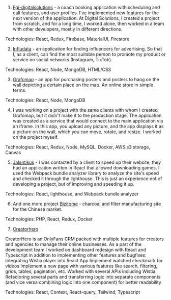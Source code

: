 1) [Fgi-digitalsolutions](https://fgi-digitalsolutions.de) - a coach booking application with scheduling and call features, and user profiles. I've implemented new features for the next version of the application. At Digital Solutions, I created a project from scratch, and for a long time, I worked alone, then worked in a team with other developers, mostly in different directions.

Technologies: React, Redux, Firebase, MaterialUI, Firestore

2) [Infludata](https://app.infludata.com) - an application for finding influencers for advertising. So that I, as a client, can find the most suitable person to promote my product or service on social networks (Instagram, TikTok).

Technologies: React, Node, MongoDB, HTML/CSS

3) [Grafomap](https://www.grafomap.com) - an app for purchasing posters and posters to hang on the wall depicting a certain place on the map. An online store in simple terms.

Technologies: React, Node, MongoDB

4) I was working on a project with the same clients with whom I created Grafomap, but it didn't make it to the production stage. The application was created as a service that would connect to the main application via an iframe. In this app, you upload any picture, and the app displays it as a picture on the wall, which you can move, rotate, and resize. I worked on the project myself.

Technologies: React, Redux, Node, MySQL, Docker, AWS s3 storage, Canvas

5) [Jalantikus](https://jalantikus.com) - I was contacted by a client to speed up their website, they had an application written in React that allowed downloading games. I used the Webpack bundle analyzer library to analyze the site's speed and checked it through the lighthouse. This is just an experience not of developing a project, but of improving and speeding it up.

Technologies: React, lighthouse, and Webpack bundle analyzer

6) And one more project [Bizitome](http://www.bizitome.com) - charcoal and filter manufacturing site for the Chinese market.

Technologies: PHP, React, Redux, Docker

7) [Creatorhero](https://www.creatorhero.com/)

CreatorHero is an OnlyFans CRM packed with multiple features for creators and agencies to manage their online businesses.
As a part of the development team I worked on dashboard redesign with React and Typescript in addition to implementing other features and bugfixes:
Integrating Wistia player into React App
Implement watched checkmark for videos
Implement a new page with various features like search, filtering, grids, tables, pagination, etc.
Worked with several APIs including Wistia
Refactoring several parts and transferring logic into separate components (and vice versa combining logic into one component) for better readability

Technologies: React, Context, React-query, Tailwind, Typescript

<!---
kostyaaaaa/kostyaaaaa is a ✨ special ✨ repository because its `README.md` (this file) appears on your GitHub profile.
You can click the Preview link to take a look at your changes.
--->
